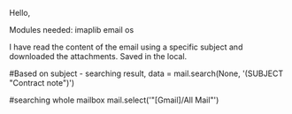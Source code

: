 Hello,

Modules needed:
imaplib
email
os


I have read the content of the email using a specific subject and downloaded the attachments. Saved in the local.

#Based on subject - searching
result, data = mail.search(None, '(SUBJECT "Contract note")')

#searching whole mailbox
mail.select('"[Gmail]/All Mail"')
